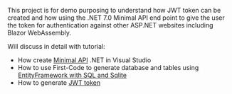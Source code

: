 This project is for demo purposing to understand how JWT token can be created and how using the .NET 7.0 Minimal API end point to give the user the token for authentication against other ASP.NET websites including Blazor WebAssembly.

Will discuss in detail with tutorial:

* How create [Minimal API](https://github.com/mhmd2015/JWTTokenMinimalApi/wiki/Generating-JWT-Token-in-Minimal-API-.NET-7) .NET in Visual Studio 
* How to use First-Code to generate database and tables using [EntityFramework with SQL and Sqlite](https://github.com/mhmd2015/JWTTokenMinimalApi/wiki/Create-Database-with-EntityFramework) 
* How to generate [JWT token](https://github.com/mhmd2015/JWTTokenMinimalApi/wiki/Generate-JWT-Token-in-.NET-7)
